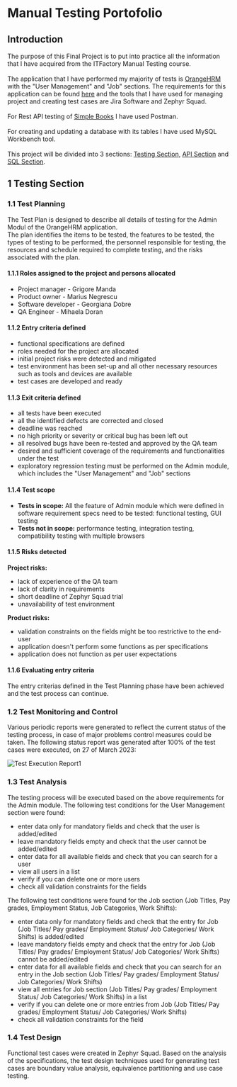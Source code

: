 # Manual Testing Portofolio    
      
## Introduction 
      
The purpose of this Final Project is to put into practice all the information that I have acquired from the ITFactory Manual Testing course.  <br>   
The application that I have performed my majority of tests is [OrangeHRM](https://opensource-demo.orangehrmlive.com/web/index.php/dashboard/index) with 
the "User Management" and "Job" sections. The requirements for this application can be found [here](https://www.orangehrm.com/assets/Files/Complete-Administrative-User-Guide.pdf?url=/Files/Complete-Administrative-User-Guide.pdf) and the tools that I have used for managing project and creating test cases are Jira Software and Zephyr  Squad. <br>  
For Rest API testing of [Simple Books](https://github.com/vdespa/introduction-to-postman-course/blob/main/simple-books-api.md) I have used Postman. <br>  
For creating and updating a database with its tables I have used MySQL Workbench tool. <br>  
This project will be divided into 3 sections: [Testing Section](https://github.com/MihaelaDoran/Manual-Testing-Portofolio/blob/main/README.md#Testing-Section), [API Section](https://github.com/MihaelaDoran/Manual-Testing-Portofolio/blob/main/README.md#API-Section) and [SQL Section](https://github.com/MihaelaDoran/Manual-Testing-Portofolio/blob/main/README.md#SQL-Section). <br>  
## 1 Testing Section <br> 
### 1.1 Test Planning <br> 
The Test Plan is designed to describe all details of testing for the Admin Modul of the OrangeHRM application. <br> 
The plan identifies the items to be tested, the features to be tested, the types of testing to be performed, the personnel responsible for testing, the resources and schedule required to complete testing, and the risks associated with the plan. <br> 
#### 1.1.1 Roles assigned to the project and persons allocated <br> 
- Project manager - Grigore Manda
- Product owner - Marius Negrescu
- Software developer - Georgiana Dobre
- QA Engineer - Mihaela Doran <br> 
#### 1.1.2 Entry criteria defined <br> 
- functional specifications are defined
- roles needed for the project are allocated
- initial project risks were detected and mitigated
- test environment has been set-up and all other necessary resources such as tools and devices are available
- test cases are developed and ready <br> 
#### 1.1.3 Exit criteria defined <br> 
- all tests have been executed
- all the identified defects are corrected and closed
- deadline was reached
- no high priority or severity or critical bug has been left out
- all resolved bugs have been re-tested and approved by the QA team
- desired and sufficient coverage of the requirements and functionalities under the test
- exploratory regression testing must be performed on the Admin module, which includes the "User Management" and "Job" sections <br> 
#### 1.1.4 Test scope <br> 
- **Tests in scope:** All the feature of Admin module which were defined in software requirement specs need to be tested: functional testing, GUI testing
- **Tests not in scope:** performance testing, integration testing, compatibility testing with multiple browsers <br> 
#### 1.1.5 Risks detected <br> 
**Project risks:** 
- lack of experience of the QA team
- lack of clarity in requirements
- short deadline of Zephyr Squad trial
- unavailability of test environment <br> 

**Product risks:**
- validation constraints on the fields might be too restrictive to the end-user
- application doesn't perform some functions as per specifications
- application does not function as per user expectations <br> 

#### 1.1.6 Evaluating entry criteria
The entry criterias defined in the Test Planning phase have been achieved and the test process can continue. <br> 
### 1.2 Test Monitoring and Control <br> 
Various periodic reports were generated to reflect the current status of the testing process, in case of major problems control measures could be taken. 
The following status report was generated after 100% of the test cases were executed, on 27 of March 2023: <br> 

![Test Execution Report1](https://github.com/MihaelaDoran/Manual-Testing-Portofolio/assets/131185471/21318909-6138-4f2c-b150-6700c40bfd2e) <br> 
### 1.3 Test Analysis <br> 
The testing process will be executed based on the above requirements for the Admin module. 
The following test conditions for the User Management section were found: 
- enter data only for mandatory fields and check that the user is added/edited
- leave mandatory fields empty and check that the user cannot be added/edited
- enter data for all available fields and check that you can search for a user
- view all users in a list
- verify if you can delete one or more users
- check all validation constraints for the fields <br> 

The following test conditions were found for the Job section (Job Titles, Pay grades, Employment Status, Job Categories, Work Shifts):
- enter data only for mandatory fields and check that the entry for Job (Job Titles/ Pay grades/ Employment Status/ Job Categories/ Work Shifts) is added/edited
- leave mandatory fields empty and check that the entry for Job (Job Titles/ Pay grades/ Employment Status/ Job Categories/ Work Shifts) cannot be added/edited
- enter data for all available fields and check that you can search for an entry in the Job section (Job Titles/ Pay grades/ Employment Status/ Job Categories/ Work Shifts)
- view all entries for Job section (Job Titles/ Pay grades/ Employment Status/ Job Categories/ Work Shifts) in a list
- verify if you can delete one or more entries from Job (Job Titles/ Pay grades/ Employment Status/ Job Categories/ Work Shifts)
- check all validation constraints for the field <br> 

### 1.4 Test Design <br> 
Functional test cases were created in Zephyr Squad. Based on the analysis of the specifications, the test design techniques used for generating test cases are boundary value analysis, equivalence partitioning and use case testing. <br> 





